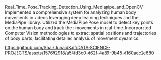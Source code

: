 Real_Time_Pose_Tracking_Detection_Using_Mediapipe_and_OpenCV
Implemented a comprehensive system for analyzing human body movements in videos leveraging deep learning techniques and the MediaPipe library. Utilized the MediaPipe Pose model to detect key points on the human body and track their movements in real-time. Incorporated Computer Vision methodologies to extract spatial positions and trajectories of body parts, facilitating detailed analysis of movement dynamics.

https://github.com/ShaikJunaidKaif/DATA-SCIENCE-PROJECTS/assets/157692918/a54fd3c0-d62f-4a89-9b45-d160acc2e680
